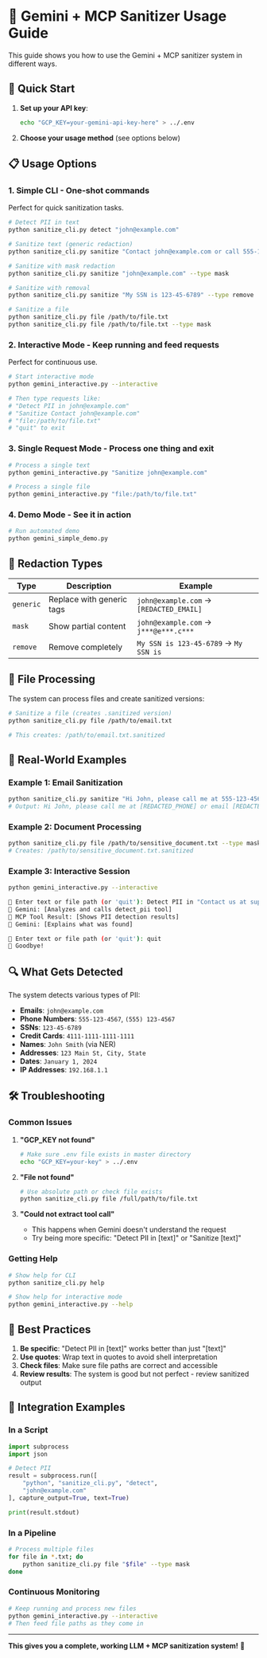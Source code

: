 # 🤖 Gemini + MCP Sanitizer Usage Guide

This guide shows you how to use the Gemini + MCP sanitizer system in different ways.

## 🚀 Quick Start

1. **Set up your API key**:
   ```bash
   echo "GCP_KEY=your-gemini-api-key-here" > ../.env
   ```

2. **Choose your usage method** (see options below)

## 📋 Usage Options

### 1. **Simple CLI** - One-shot commands
Perfect for quick sanitization tasks.

```bash
# Detect PII in text
python sanitize_cli.py detect "john@example.com"

# Sanitize text (generic redaction)
python sanitize_cli.py sanitize "Contact john@example.com or call 555-123-4567"

# Sanitize with mask redaction
python sanitize_cli.py sanitize "john@example.com" --type mask

# Sanitize with removal
python sanitize_cli.py sanitize "My SSN is 123-45-6789" --type remove

# Sanitize a file
python sanitize_cli.py file /path/to/file.txt
python sanitize_cli.py file /path/to/file.txt --type mask
```

### 2. **Interactive Mode** - Keep running and feed requests
Perfect for continuous use.

```bash
# Start interactive mode
python gemini_interactive.py --interactive

# Then type requests like:
# "Detect PII in john@example.com"
# "Sanitize Contact john@example.com"
# "file:/path/to/file.txt"
# "quit" to exit
```

### 3. **Single Request Mode** - Process one thing and exit
```bash
# Process a single text
python gemini_interactive.py "Sanitize john@example.com"

# Process a single file
python gemini_interactive.py "file:/path/to/file.txt"
```

### 4. **Demo Mode** - See it in action
```bash
# Run automated demo
python gemini_simple_demo.py
```

## 🔧 Redaction Types

| Type | Description | Example |
|------|-------------|---------|
| `generic` | Replace with generic tags | `john@example.com` → `[REDACTED_EMAIL]` |
| `mask` | Show partial content | `john@example.com` → `j***@e***.c***` |
| `remove` | Remove completely | `My SSN is 123-45-6789` → `My SSN is` |

## 📁 File Processing

The system can process files and create sanitized versions:

```bash
# Sanitize a file (creates .sanitized version)
python sanitize_cli.py file /path/to/email.txt

# This creates: /path/to/email.txt.sanitized
```

## 🎯 Real-World Examples

### Example 1: Email Sanitization
```bash
python sanitize_cli.py sanitize "Hi John, please call me at 555-123-4567 or email john@company.com"
# Output: Hi John, please call me at [REDACTED_PHONE] or email [REDACTED_EMAIL]
```

### Example 2: Document Processing
```bash
python sanitize_cli.py file /path/to/sensitive_document.txt --type mask
# Creates: /path/to/sensitive_document.txt.sanitized
```

### Example 3: Interactive Session
```bash
python gemini_interactive.py --interactive

👤 Enter text or file path (or 'quit'): Detect PII in "Contact us at support@company.com"
🤖 Gemini: [Analyzes and calls detect_pii tool]
📄 MCP Tool Result: [Shows PII detection results]
🤖 Gemini: [Explains what was found]

👤 Enter text or file path (or 'quit'): quit
👋 Goodbye!
```

## 🔍 What Gets Detected

The system detects various types of PII:

- **Emails**: `john@example.com`
- **Phone Numbers**: `555-123-4567`, `(555) 123-4567`
- **SSNs**: `123-45-6789`
- **Credit Cards**: `4111-1111-1111-1111`
- **Names**: `John Smith` (via NER)
- **Addresses**: `123 Main St, City, State`
- **Dates**: `January 1, 2024`
- **IP Addresses**: `192.168.1.1`

## 🛠️ Troubleshooting

### Common Issues

1. **"GCP_KEY not found"**
   ```bash
   # Make sure .env file exists in master directory
   echo "GCP_KEY=your-key" > ../.env
   ```

2. **"File not found"**
   ```bash
   # Use absolute path or check file exists
   python sanitize_cli.py file /full/path/to/file.txt
   ```

3. **"Could not extract tool call"**
   - This happens when Gemini doesn't understand the request
   - Try being more specific: "Detect PII in [text]" or "Sanitize [text]"

### Getting Help

```bash
# Show help for CLI
python sanitize_cli.py help

# Show help for interactive mode
python gemini_interactive.py --help
```

## 🎯 Best Practices

1. **Be specific**: "Detect PII in [text]" works better than just "[text]"
2. **Use quotes**: Wrap text in quotes to avoid shell interpretation
3. **Check files**: Make sure file paths are correct and accessible
4. **Review results**: The system is good but not perfect - review sanitized output

## 🔄 Integration Examples

### In a Script
```python
import subprocess
import json

# Detect PII
result = subprocess.run([
    "python", "sanitize_cli.py", "detect", 
    "john@example.com"
], capture_output=True, text=True)

print(result.stdout)
```

### In a Pipeline
```bash
# Process multiple files
for file in *.txt; do
    python sanitize_cli.py file "$file" --type mask
done
```

### Continuous Monitoring
```bash
# Keep running and process new files
python gemini_interactive.py --interactive
# Then feed file paths as they come in
```

---

**This gives you a complete, working LLM + MCP sanitization system!** 🎉

